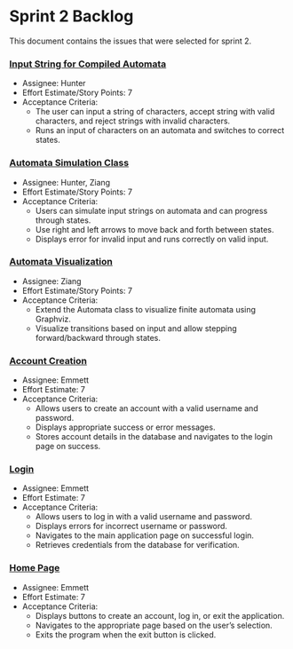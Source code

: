 # Sprint 2 Backlog

This document contains the issues that were selected for sprint 2.

### [Input String for Compiled Automata](https://github.com/users/Holindauer/projects/6/views/1?filterQuery=assignee%3AHolindauer&pane=issue&itemId=100017514)
- Assignee: Hunter
- Effort Estimate/Story Points: 7
- Acceptance Criteria:
    - The user can input a string of characters, accept string with valid characters, and reject strings with invalid characters.
    - Runs an input of characters on an automata and switches to correct states.

### [Automata Simulation Class](https://github.com/Holindauer/AutomataSim/commit/7667b07c9e655ccd1bb043d06072cd944f11d0d1)
- Assignee: Hunter, Ziang
- Effort Estimate/Story Points: 7
- Acceptance Criteria:
    - Users can simulate input strings on automata and can progress through states.
    - Use right and left arrows to move back and forth between states.
    - Displays error for invalid input and runs correctly on valid input.

### [Automata Visualization](https://github.com/users/Holindauer/projects/6/views/1?pane=issue&itemId=100018518)
- Assignee: Ziang
- Effort Estimate/Story Points: 7
- Acceptance Criteria:
    - Extend the Automata class to visualize finite automata using Graphviz.
    - Visualize transitions based on input and allow stepping forward/backward through states.

### [Account Creation](https://github.com/Holindauer/AutomataSim/issues/4)
- Assignee: Emmett
- Effort Estimate: 7
- Acceptance Criteria: 
    - Allows users to create an account with a valid username and password.
    - Displays appropriate success or error messages.
    - Stores account details in the database and navigates to the login page on success.

### [Login](https://github.com/Holindauer/AutomataSim/issues/2)
- Assignee: Emmett
- Effort Estimate: 7
- Acceptance Criteria: 
    - Allows users to log in with a valid username and password.
    - Displays errors for incorrect username or password.
    - Navigates to the main application page on successful login.
    - Retrieves credentials from the database for verification.

### [Home Page](https://github.com/Holindauer/AutomataSim/issues/1)
- Assignee: Emmett
- Effort Estimate: 7
- Acceptance Criteria: 
    - Displays buttons to create an account, log in, or exit the application.
    - Navigates to the appropriate page based on the user’s selection.
    - Exits the program when the exit button is clicked.